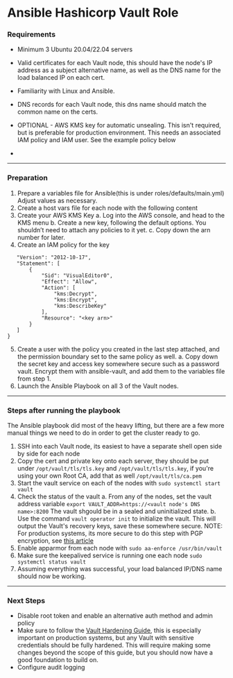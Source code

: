 # Ansible Hashicorp Vault Role
### Requirements

- Minimum 3 Ubuntu 20.04/22.04 servers

- Valid certificates for each Vault node, this should have the node's IP address as a subject alternative name, as well as the DNS name for the load balanced IP on each cert.

- Familiarity with Linux and Ansible.

- DNS records for each Vault node, this dns name should match the common name on the certs. 

 - OPTIONAL - AWS KMS key for automatic unsealing. This isn't required, but is preferable for production environment. This needs an associated IAM policy and IAM user. See the example policy below 
 - 
 ---
### Preparation
1. Prepare a variables file for Ansible(this is under roles/defaults/main.yml) Adjust values as necessary.
2. Create a host vars file for each node with the following content
3. Create your AWS KMS Key
    a. Log into the AWS console, and head to the KMS menu
    b. Create a new key, following the default options. You shouldn’t need to attach any policies to it yet.
    c. Copy down the arn number for later.
4. Create an IAM policy for the key
 ``` {
    "Version": "2012-10-17",
    "Statement": [
        {
            "Sid": "VisualEditor0",
            "Effect": "Allow",
            "Action": [
                "kms:Decrypt",
                "kms:Encrypt",
                "kms:DescribeKey"
            ],
            "Resource": "<key arn>"
        }
    ]
}
```
5. Create a user with the policy you created in the last step attached, and the permission boundary set to the same policy as well.
    a. Copy down the secret key and access key somewhere secure such as a password vault. Encrypt them with ansible-vault, and add them to the variables file from step 1.
6. Launch the Ansible Playbook on all 3 of the Vault nodes.

--- 

### Steps after running the playbook
The Ansible playbook did most of the heavy lifting, but there are a few more manual things we need to do in order to get the cluster ready to go.
1. SSH into each Vault node, its easiest to have a separate shell open side by side for each node
2. Copy the cert and private key onto each server, they should be put under `/opt/vault/tls/tls.key` and `/opt/vault/tls/tls.key`, if you're using your own Root CA, add that as well `/opt/vault/tls/ca.pem`
3. Start the vault service on each of the nodes with `sudo systemctl start vault`
4. Check the status of the vault
    a. From any of the nodes, set the vault address variable `export VAULT_ADDR=https://<vault node's DNS name>:8200` The vault shgould be in a sealed and uninitialized state.
    b. Use the command `vault operator init` to initialize the vault. This will output the Vault's recovery keys, save these somewhere secure. NOTE: For production systems, its more secure to do this step with PGP encryption, see [this article](https://developer.hashicorp.com/vault/docs/concepts/pgp-gpg-keybase)
5. Enable apparmor from each node with `sudo aa-enforce /usr/bin/vault`
6. Make sure the keepalived service is running one each node `sudo systemctl status vault`
7. Assuming everything was successful, your load balanced IP/DNS name should now be working.

---
### Next Steps
- Disable root token and enable an alternative auth method and admin policy
- Make sure to follow the [Vault Hardening Guide](https://developer.hashicorp.com/vault/tutorials/operations/production-hardening), this is especially important on production systems, but any Vault with sensitive credentials should be fully hardened. This will require making some changes beyond the scope of this guide, but you should now have a good foundation to build on.
- Configure audit logging